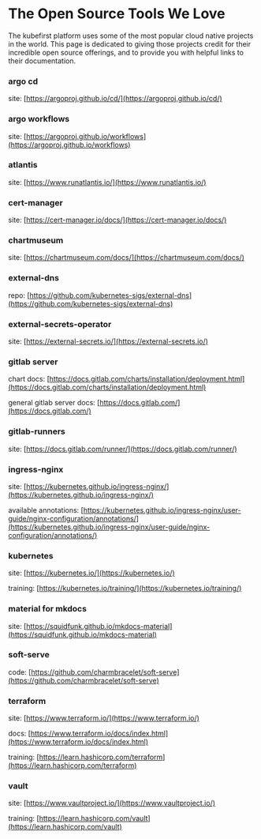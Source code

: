 # The Open Source Tools We Love
The kubefirst platform uses some of the most popular cloud native projects in the world. This page is dedicated to giving those projects credit for their incredible open source offerings, and to provide you with helpful links to their documentation.

### argo cd
site: [https://argoproj.github.io/cd/](https://argoproj.github.io/cd/)

### argo workflows
site: [https://argoproj.github.io/workflows](https://argoproj.github.io/workflows)

### atlantis
site: [https://www.runatlantis.io/](https://www.runatlantis.io/)

### cert-manager
site: [https://cert-manager.io/docs/](https://cert-manager.io/docs/)

### chartmuseum
site: [https://chartmuseum.com/docs/](https://chartmuseum.com/docs/)

### external-dns
repo: [https://github.com/kubernetes-sigs/external-dns](https://github.com/kubernetes-sigs/external-dns)

### external-secrets-operator
site: [https://external-secrets.io/](https://external-secrets.io/)

### gitlab server
chart docs: [https://docs.gitlab.com/charts/installation/deployment.html](https://docs.gitlab.com/charts/installation/deployment.html)

general gitlab server docs: [https://docs.gitlab.com/](https://docs.gitlab.com/)

### gitlab-runners
site: [https://docs.gitlab.com/runner/](https://docs.gitlab.com/runner/)

### ingress-nginx
site: [https://kubernetes.github.io/ingress-nginx/](https://kubernetes.github.io/ingress-nginx/)

available annotations: [https://kubernetes.github.io/ingress-nginx/user-guide/nginx-configuration/annotations/](https://kubernetes.github.io/ingress-nginx/user-guide/nginx-configuration/annotations/)

### kubernetes
site: [https://kubernetes.io/](https://kubernetes.io/)

training: [https://kubernetes.io/training/](https://kubernetes.io/training/)

### material for mkdocs
site: [https://squidfunk.github.io/mkdocs-material](https://squidfunk.github.io/mkdocs-material)

### soft-serve
code: [https://github.com/charmbracelet/soft-serve](https://github.com/charmbracelet/soft-serve)

### terraform
site: [https://www.terraform.io/](https://www.terraform.io/)

docs: [https://www.terraform.io/docs/index.html](https://www.terraform.io/docs/index.html)

training: [https://learn.hashicorp.com/terraform](https://learn.hashicorp.com/terraform)

### vault
site: [https://www.vaultproject.io/](https://www.vaultproject.io/)

training: [https://learn.hashicorp.com/vault](https://learn.hashicorp.com/vault)